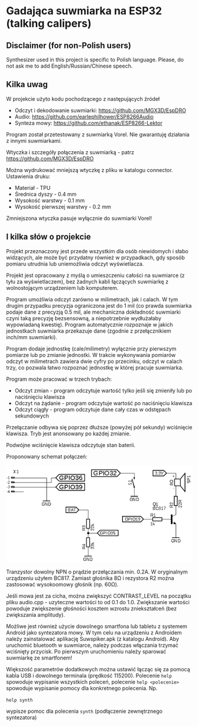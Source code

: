 # Gadająca suwmiarka na ESP32 (talking calipers)

## Disclaimer (for non-Polish users)

Synthesizer used in this project is specific to Polish language.
Please, do not ask me to add English/Russian/Chinese speech.

## Kilka uwag

W projekcie użyto kodu pochodzącego z następujących źródeł

* Odczyt i dekodowanie suwmiarki: <https://github.com/MGX3D/EspDRO>
* Audio: <https://github.com/earlephilhower/ESP8266Audio>
* Synteza mowy: <https://github.com/ethanak/ESP8266-Lektor>

Program został przetestowany z suwmiarką Vorel. Nie gwarantuję działania
z innymi suwmiarkami.

Wtyczka i szczegóły połączenia z suwmiarką - patrz <https://github.com/MGX3D/EspDRO>

Można wydrukować mniejszą wtyczkę z pliku w katalogu connector. Ustawienia druku:

* Materiał - TPU
* Średnica dyszy - 0.4 mm
* Wysokość warstwy - 0.1 mm
* Wysokość pierwszej warstwy - 0.2 mm

Zmniejszona wtyczka pasuje wyłącznie do suwmiarki Vorel!

## I kilka słów o projekcie

Projekt przeznaczony jest przede wszystkim dla osób niewidomych i słabo widzących,
ale może być przydatny również w przypadkach, gdy sposób pomiaru utrudnia lub
uniemożliwia odczyt wyświetlacza.

Projekt jest opracowany z myślą o umieszczeniu całości na suwmiarce (z tyłu za wyświetlaczem),
bez żadnych kabli łączących suwmiarkę z wolnostojącym urządzeniem lub komputerem.

Program umożliwia odczyt zarówno w milimetrach, jak i calach. W tym drugim przypadku
precyzja ograniczona jest do 1 mil (co prawda suwmiarka podaje dane z precyzją 0.5 mil, ale
mechaniczna dokładność suwmiarki czyni taką precyzję bezsensowną, a niepotrzebnie
wydłużałaby wypowiadaną kwestię). Program automatycznie rozpoznaje w jakich jednostkach
suwmiarka przekazuje dane (zgodnie z przełącznikiem inch/mm suwmiarki).

Program dodaje jednostkę (cale/milimetry) wyłącznie przy pierwszym pomiarze lub
po zmianie jednostki. W trakcie wykonywania pomiarów odczyt w milimetrach zawiera
dwie cyfry po przecinku, odczyt w calach trzy, co pozwala łatwo rozpoznać jednostkę
w której pracuje suwmiarka.

Program może pracować w trzech trybach:

* Odczyt zmian - program odczytuje wartość tylko jeśli się zmieniły lub po naciśnięciu klawisza
* Odczyt na żądanie - program odczytuje wartość po naciśnięciu klawisza
* Odczyt ciągły - program odczytuje dane cały czas w odstępach sekundowych

Przełączanie odbywa się poprzez dłuższe (powyżej pół sekundy) wciśnięcie klawisza. Tryb jest anonsowany
po każdej zmianie.

Podwójne wciśnięcie klawisza odczytuje stan baterii.

Proponowany schemat połączeń:

![schemat](./suwmiarka.png "Schemat układu")

Tranzystor dowolny NPN o prądzie przełączania min. 0.2A. W oryginalnym urządzeniu
użyłem BC817.
Zamiast głośnika 8Ω i rezystora R2 można zastosować wysokoomowy głośnik (np. 60Ω).

Jeśli mowa jest za cicha, można zwiększyć CONTRAST_LEVEL na początku pliku audio.cpp - uzyteczne
wartości to od 0.1 do 1.0. Zwiększanie wartości powoduje zwiększenie głośności kosztem wzrostu
zniekształceń (bez zwiększania amplitudy).

Możliwe jest również użycie dowolnego smartfona lub tabletu z systemem Android jako syntezatora mowy.
W tym celu na urządzeniu z Androidem należy zainstalować aplikację Suwspiker.apk (z katalogu Android).
Aby uruchomić bluetooth w suwmiarce, należy podczas włączania trzymać wciśnięty przycisk. Po pierwszym
uruchomieniu należy sparować suwmiarkę ze smartfonem!

Większość parametrów dodatkowych można ustawić łącząc się za pomocą kabla USB
i dowolnego terminala (prędkość 115200). Polecenie ```help``` spowoduje wypisanie
wszystkich poleceń, polecenie ```help <polecenie>``` spowoduje wypisanie
pomocy dla konkretnego polecenia. Np.

```help synth```

wypisze pomoc dla polecenia ```synth``` (podłączenie zewnętrznego syntezatora)

